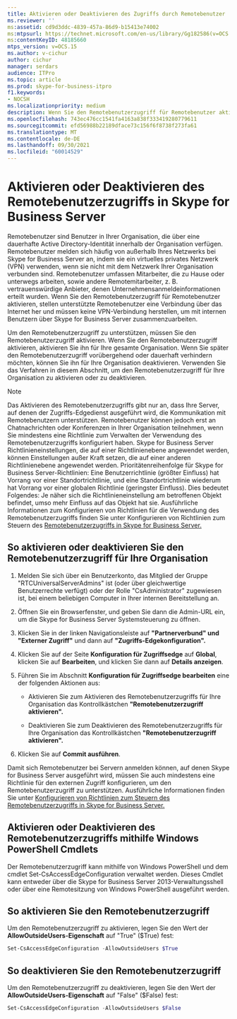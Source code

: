 ```yaml
---
title: Aktivieren oder Deaktivieren des Zugriffs durch Remotebenutzer
ms.reviewer: ''
ms:assetid: cd9d3ddc-4839-457a-86d9-b15413e74002
ms:mtpsurl: https://technet.microsoft.com/en-us/library/Gg182586(v=OCS.15)
ms:contentKeyID: 48185660
mtps_version: v=OCS.15
ms.author: v-cichur
author: cichur
manager: serdars
audience: ITPro
ms.topic: article
ms.prod: skype-for-business-itpro
f1.keywords:
- NOCSH
ms.localizationpriority: medium
description: Wenn Sie den Remotebenutzerzugriff für Remotebenutzer aktivieren, stellen unterstützte Remotebenutzer eine Verbindung über das Internet her und müssen keine VPN-Verbindung herstellen, um mit internen Benutzern über Skype for Business Server zusammenzuarbeiten.
ms.openlocfilehash: 743ec476cc1541fa4163a838f333419280779611
ms.sourcegitcommit: efd56988b22189dface73c156f6f8738f273fa61
ms.translationtype: MT
ms.contentlocale: de-DE
ms.lasthandoff: 09/30/2021
ms.locfileid: "60014529"
---
```

# <a name="enable-or-disable-remote-user-access-in-skype-for-business-server"></a>Aktivieren oder Deaktivieren des Remotebenutzerzugriffs in Skype for Business Server

Remotebenutzer sind Benutzer in Ihrer Organisation, die über eine dauerhafte Active Directory-Identität innerhalb der Organisation verfügen. Remotebenutzer melden sich häufig von außerhalb Ihres Netzwerks bei Skype for Business Server an, indem sie ein virtuelles privates Netzwerk (VPN) verwenden, wenn sie nicht mit dem Netzwerk Ihrer Organisation verbunden sind. Remotebenutzer umfassen Mitarbeiter, die zu Hause oder unterwegs arbeiten, sowie andere Remotemitarbeiter, z. B. vertrauenswürdige Anbieter, denen Unternehmensanmeldeinformationen erteilt wurden. Wenn Sie den Remotebenutzerzugriff für Remotebenutzer aktivieren, stellen unterstützte Remotebenutzer eine Verbindung über das Internet her und müssen keine VPN-Verbindung herstellen, um mit internen Benutzern über Skype for Business Server zusammenzuarbeiten.

Um den Remotebenutzerzugriff zu unterstützen, müssen Sie den Remotebenutzerzugriff aktivieren. Wenn Sie den Remotebenutzerzugriff aktivieren, aktivieren Sie ihn für Ihre gesamte Organisation. Wenn Sie später den Remotebenutzerzugriff vorübergehend oder dauerhaft verhindern möchten, können Sie ihn für Ihre Organisation deaktivieren. Verwenden Sie das Verfahren in diesem Abschnitt, um den Remotebenutzerzugriff für Ihre Organisation zu aktivieren oder zu deaktivieren.


> [!NOTE]  
> Das Aktivieren des Remotebenutzerzugriffs gibt nur an, dass Ihre Server, auf denen der Zugriffs-Edgedienst ausgeführt wird, die Kommunikation mit Remotebenutzern unterstützen. Remotebenutzer können jedoch erst an Chatnachrichten oder Konferenzen in Ihrer Organisation teilnehmen, wenn Sie mindestens eine Richtlinie zum Verwalten der Verwendung des Remotebenutzerzugriffs konfiguriert haben. Skype for Business Server Richtlinieneinstellungen, die auf einer Richtlinienebene angewendet werden, können Einstellungen außer Kraft setzen, die auf einer anderen Richtlinienebene angewendet werden. Prioritätenreihenfolge für Skype for Business Server-Richtlinien: Eine Benutzerrichtlinie (größter Einfluss) hat Vorrang vor einer Standortrichtlinie, und eine Standortrichtlinie wiederum hat Vorrang vor einer globalen Richtlinie (geringster Einfluss). Dies bedeutet Folgendes: Je näher sich die Richtlinieneinstellung am betroffenen Objekt befindet, umso mehr Einfluss auf das Objekt hat sie. Ausführliche Informationen zum Konfigurieren von Richtlinien für die Verwendung des Remotebenutzerzugriffs finden Sie unter Konfigurieren von Richtlinien zum Steuern des [Remotebenutzerzugriffs in Skype for Business Server.](../external-access-policies/configure-policies-to-control-remote-user-access.md)


## <a name="to-enable-or-disable-remote-user-access-for-your-organization"></a>So aktivieren oder deaktivieren Sie den Remotebenutzerzugriff für Ihre Organisation

1.  Melden Sie sich über ein Benutzerkonto, das Mitglied der Gruppe "RTCUniversalServerAdmins" ist (oder über gleichwertige Benutzerrechte verfügt) oder der Rolle "CsAdministrator" zugewiesen ist, bei einem beliebigen Computer in Ihrer internen Bereitstellung an.

2.  Öffnen Sie ein Browserfenster, und geben Sie dann die Admin-URL ein, um die Skype for Business Server Systemsteuerung zu öffnen. 

3.  Klicken Sie in der linken Navigationsleiste auf **"Partnerverbund" und "Externer Zugriff"** und dann auf **"Zugriffs-Edgekonfiguration".**

4.  Klicken Sie auf der Seite **Konfiguration für Zugriffsedge** auf **Global**, klicken Sie auf **Bearbeiten**, und klicken Sie dann auf **Details anzeigen**.

5.  Führen Sie im Abschnitt **Konfiguration für Zugriffsedge bearbeiten** eine der folgenden Aktionen aus:
    
    - Aktivieren Sie zum Aktivieren des Remotebenutzerzugriffs für Ihre Organisation das Kontrollkästchen **"Remotebenutzerzugriff aktivieren".**
    
    - Deaktivieren Sie zum Deaktivieren des Remotebenutzerzugriffs für Ihre Organisation das Kontrollkästchen **"Remotebenutzerzugriff aktivieren".**

6.  Klicken Sie auf **Commit ausführen**.

Damit sich Remotebenutzer bei Servern anmelden können, auf denen Skype for Business Server ausgeführt wird, müssen Sie auch mindestens eine Richtlinie für den externen Zugriff konfigurieren, um den Remotebenutzerzugriff zu unterstützen. Ausführliche Informationen finden Sie unter [Konfigurieren von Richtlinien zum Steuern des Remotebenutzerzugriffs in Skype for Business Server.](../external-access-policies/configure-policies-to-control-remote-user-access.md)


## <a name="enabling-or-disabling-remote-user-access-by-using-windows-powershell-cmdlets"></a>Aktivieren oder Deaktivieren des Remotebenutzerzugriffs mithilfe Windows PowerShell Cmdlets

Der Remotebenutzerzugriff kann mithilfe von Windows PowerShell und dem cmdlet Set-CsAccessEdgeConfiguration verwaltet werden. Dieses Cmdlet kann entweder über die Skype for Business Server 2013-Verwaltungsshell oder über eine Remotesitzung von Windows PowerShell ausgeführt werden. 

## <a name="to-enable-remote-user-access"></a>So aktivieren Sie den Remotebenutzerzugriff

Um den Remotebenutzerzugriff zu aktivieren, legen Sie den Wert der **AllowOutsideUsers-Eigenschaft** auf "True" ($True) fest:

```powershell
Set-CsAccessEdgeConfiguration -AllowOutsideUsers $True
```

## <a name="to-disable-remote-user-access"></a>So deaktivieren Sie den Remotebenutzerzugriff

Um den Remotebenutzerzugriff zu deaktivieren, legen Sie den Wert der **AllowOutsideUsers-Eigenschaft** auf "False" ($False) fest:

```powershell
Set-CsAccessEdgeConfiguration -AllowOutsideUsers $False
```
